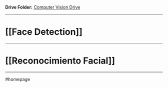 **Drive Folder:** [Computer Vision Drive](https://drive.google.com/drive/folders/1fnn6e8q7Ykp7nqOPWGeSiijlNTt_kkPL)

---
# [[Face Detection]]

---
# [[Reconocimiento Facial]] 

---

#homepage